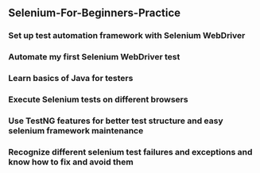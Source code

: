 ## Selenium-For-Beginners-Practice
### Set up test automation framework with Selenium WebDriver
### Automate my first Selenium WebDriver test
### Learn basics of Java for testers
### Execute Selenium tests on different browsers
### Use TestNG features for better test structure and easy selenium framework maintenance
### Recognize different selenium test failures and exceptions and know how to fix and avoid them
